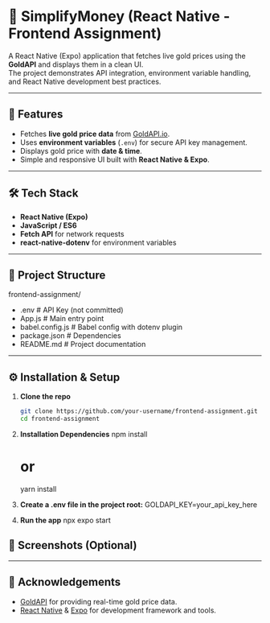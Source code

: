 # 📱 SimplifyMoney (React Native - Frontend Assignment)

A React Native (Expo) application that fetches live gold prices using the **GoldAPI** and displays them in a clean UI.  
The project demonstrates API integration, environment variable handling, and React Native development best practices.

---

## 🚀 Features
- Fetches **live gold price data** from [GoldAPI.io](https://www.goldapi.io/).
- Uses **environment variables** (`.env`) for secure API key management.
- Displays gold price with **date & time**.
- Simple and responsive UI built with **React Native & Expo**.

---

## 🛠️ Tech Stack
- **React Native (Expo)**
- **JavaScript / ES6**
- **Fetch API** for network requests
- **react-native-dotenv** for environment variables

---

## 📂 Project Structure
frontend-assignment/
- .env # API Key (not committed)
- App.js # Main entry point
- babel.config.js # Babel config with dotenv plugin
- package.json # Dependencies
- README.md # Project documentation


---

## ⚙️ Installation & Setup

1. **Clone the repo**
   ```bash
   git clone https://github.com/your-username/frontend-assignment.git
   cd frontend-assignment

2. **Installation Dependencies**
   npm install
   # or
   yarn install
   
3. **Create a .env file in the project root:**
   GOLDAPI_KEY=your_api_key_here

4. **Run the app**
   npx expo start

## 📸 Screenshots (Optional)

---

## 🙌 Acknowledgements
- [GoldAPI](https://www.goldapi.io/) for providing real-time gold price data.
- [React Native](https://reactnative.dev/) & [Expo](https://expo.dev/) for development framework and tools.



